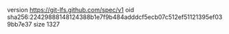 version https://git-lfs.github.com/spec/v1
oid sha256:22429888148124388b1e7f9b484adddcf5ecb07c512ef51121395ef039bb7e37
size 1327
